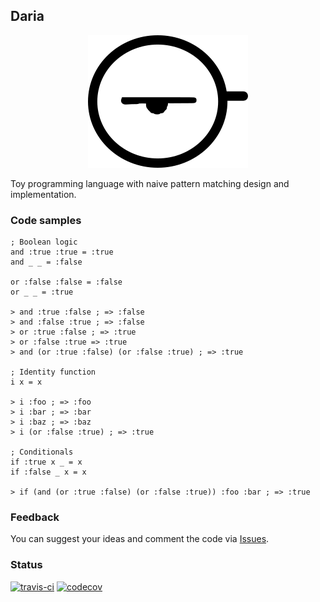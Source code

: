 ## Daria

<p align="center">
  <img src="https://raw.githubusercontent.com/andiogenes/daria/media/images/logo.png" />
</p>

Toy programming language with naive pattern matching design and implementation.

### Code samples
```
; Boolean logic
and :true :true = :true
and _ _ = :false

or :false :false = :false
or _ _ = :true

> and :true :false ; => :false
> and :false :true ; => :false
> or :true :false ; => :true
> or :false :true => :true
> and (or :true :false) (or :false :true) ; => :true

; Identity function
i x = x

> i :foo ; => :foo
> i :bar ; => :bar
> i :baz ; => :baz
> i (or :false :true) ; => :true

; Conditionals
if :true x _ = x
if :false _ x = x

> if (and (or :true :false) (or :false :true)) :foo :bar ; => :true
```

### Feedback
You can suggest your ideas and comment the code via [Issues](https://github.com/andiogenes/daria/issues).

### Status
[![travis-ci](https://travis-ci.com/andiogenes/daria.svg?branch=master)](https://travis-ci.com/github/andiogenes/daria)
[![codecov](https://codecov.io/gh/andiogenes/daria/branch/master/graph/badge.svg)](https://codecov.io/gh/andiogenes/daria)
